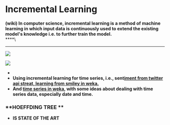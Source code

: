 # Incremental Learning

**(wiki) In computer science, incremental learning is a method of machine learning in which input data is continuously used to extend the existing model's knowledge i.e. to further train the model.**\
****\
****

![](https://lh5.googleusercontent.com/zxvV554pWSEERqhi7sfiq57aeDukBBQxbwpkzw8u2ykK8qSGK0LWt7KwriZGJ34SXvFYU6rBi8BFon1K60Bk1\_7EpRYm4C7Sv3hgc7\_xnU1Vf10LSBPgDog2V_GUGKYt66dmhirD)

![](https://lh6.googleusercontent.com/oVjTfYyqaoBE_mf-Vjlrc36yH9TgsTn4qe5pn1u-xQ92G549WhJmEypfy5eicUIIS_pIp2kDM3qWuZ09xBU_GikGAb6f40h8XorzEe7FufOlvCkgek7rxyTFKbL9FjrbgnX2TmPP)

*
* **Using incremental learning for time series, i.e., sent**[**iment from twitter api streat, learning from smiley in weka.**](https://www.youtube.com/watch?v=jScSxkuSei8\&list=PLm4W7\_iX_v4Msh-7lDOpSFWHRYU\_6H5Kx\&index=12)
* **And **[**time series in weka**](https://www.youtube.com/watch?v=9R0mz_gfhBs\&list=PLm4W7\_iX_v4Msh-7lDOpSFWHRYU\_6H5Kx\&index=3)**, with some ideas about dealing with time series data, especially date and time.**

### **HOEFFDING TREE **

* **IS STATE OF THE ART**
